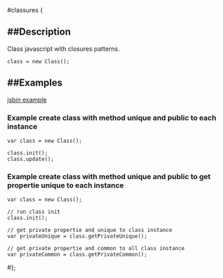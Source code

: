 #classures {

##Description
---

Class javascript with closures patterns.

    class = new Class();
    
##Examples
---

[jsbin example](http://jsbin.com/iZinIqO/20/edit?html,js,output)

### Example create class with method unique and public to each instance

    var class = new Class();

    class.init();
    class.update(); 

### Example create class with method unique and public to get propertie unique to each instance

    var class = new Class();
	
	// run class init
    class.init();
	
	// get private propertie and unique to class instance
    var privateUnique = class.getPrivateUnique(); 
    
    // get private propertie and common to all class instance
	var privateCommon = class.getPrivateCommon(); 


#};
